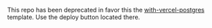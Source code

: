 This repo has been deprecated in favor this the [with-vercel-postgres](https://github.com/payloadcms/payload/tree/beta/templates/with-vercel-postgres) template. Use the deploy button located there.
